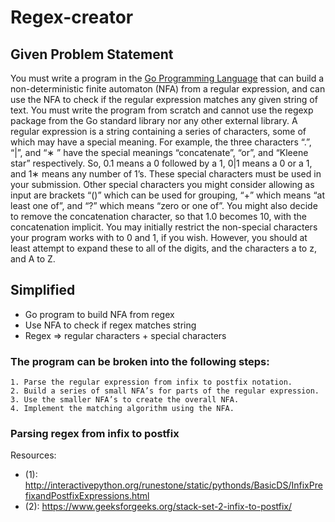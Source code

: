 # Regex-creator

## Given Problem Statement
You must write a program in the [Go Programming Language](http://golang.org) that can
build a non-deterministic finite automaton (NFA) from a regular expression,
and can use the NFA to check if the regular expression matches any given
string of text. You must write the program from scratch and cannot use the
regexp package from the Go standard library nor any other external library.
A regular expression is a string containing a series of characters, some
of which may have a special meaning. For example, the three characters
“.”, “|”, and “∗
” have the special meanings “concatenate”, “or”, and “Kleene
star” respectively. So, 0.1 means a 0 followed by a 1, 0|1 means a 0 or a 1,
and 1∗ means any number of 1’s. These special characters must be used in
your submission. Other special characters you might consider allowing as input are brackets
“()” which can be used for grouping, “+” which means “at least one of”, and
“?” which means “zero or one of”. You might also decide to remove the
concatenation character, so that 1.0 becomes 10, with the concatenation
implicit.
You may initially restrict the non-special characters your program works
with to 0 and 1, if you wish. However, you should at least attempt to expand
these to all of the digits, and the characters a to z, and A to Z.

## Simplified 
  * Go program to build NFA from regex
  * Use NFA to check if regex matches string
  * Regex => regular characters + special characters 
  
### The program can be broken into the following steps:
    1. Parse the regular expression from infix to postfix notation.
    2. Build a series of small NFA’s for parts of the regular expression.
    3. Use the smaller NFA’s to create the overall NFA.
    4. Implement the matching algorithm using the NFA.
    
### Parsing regex from infix to postfix 
Resources:
* (1): http://interactivepython.org/runestone/static/pythonds/BasicDS/InfixPrefixandPostfixExpressions.html
* (2): https://www.geeksforgeeks.org/stack-set-2-infix-to-postfix/
